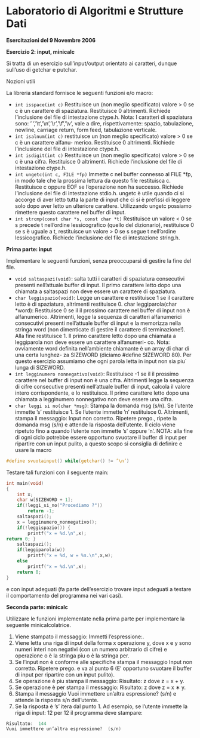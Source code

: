 # Laboratorio di Algoritmi e Strutture Dati

**Esercitazioni del 9 Novembre 2006**

**Esercizio 2: input, minicalc**

Si tratta di un esercizio sull’input/output orientato ai caratteri, dunque sull’uso di getchar e putchar.

Nozioni utili

La libreria standard fornisce le seguenti funzioni e/o macro:

- `int isspace(int c)`
Restituisce un (non meglio specificato) valore > 0 se c è un carattere di spaziatura. Restituisce 0 altrimenti.
Richiede l’inclusione del file di intestazione ctype.h.
Nota: I caratteri di spaziatura sono: ’ ’,’\t’,’\n’,’\r’,’\f’,’\v’, vale a dire, rispettivamente: spazio, tabulazione, newline, carriage return, form feed, tabulazione verticale.
- `int isalnum(int c)` restituisce un (non meglio specificato) valore > 0 se c è un carattere alfanu- merico. Restituisce 0 altrimenti.
Richiede l’inclusione del file di intestazione ctype.h.
- `int isdigit(int c)`
Restituisce un (non meglio specificato) valore > 0 se c è una cifra. Restituisce 0 altrimenti. Richiede l’inclusione del file di intestazione ctype.h.
- `int ungetc(int c, FILE *fp)`
Immette c nel buffer connesso al FILE *fp, in modo tale che la prossima lettura da questo file restituisca c.
Restituisce c oppure EOF se l’operazione non ha successo.
Richiede l’inclusione del file di intestazione stdio.h.
ungetc è utile quando ci si accorge di aver letto tutta la parte di input che ci si è prefissi di leggere solo dopo aver letto un ulteriore carattere. Utilizzando ungetc possiamo rimettere questo carattere nel buffer di input.
- `int strcmp(const char *s, const char *t)`
Restituisce un valore < 0 se s precede t nell’ordine lessicografico (quello del dizionario), restituisce 0 se s è uguale a t, restituisce un valore > 0 se s segue t nell’ordine lessicografico.
Richiede l’inclusione del file di intestazione string.h.

**Prima parte: input**

Implementare le seguenti funzioni, senza preoccuparsi di gestire la fine del file.
- `void saltaspazi(void)`:
salta tutti i caratteri di spaziatura consecutivi presenti nell’attuale buffer di input.
Il primo carattere letto dopo una chiamata a saltaspazi non deve essere un carattere di spaziatura.
- `char leggispazio(void)`:
Legge un carattere e restituisce 1 se il carattere letto è di spaziatura, altrimenti restituisce 0.
 char leggiparola(char *word):
Restituisce 0 se il il prossimo carattere nel buffer di input non è alfanumerico. Altrimenti, legge la sequenza di caratteri alfanumerici consecutivi presenti nell’attuale buffer di input e la memorizza nella stringa word (non dimenticate di gestire il carattere di terminazione!). Alla fine restituisce 1. Il primo carattere letto dopo una chiamata a leggiparola non deve essere un carattere alfanumeri- co.
Nota: ovviamente word definita nell’ambiente chiamante è un array di char di una certa lunghez- za SIZEWORD (diciamo #define SIZEWORD 80). Per questo esercizio assumiamo che ogni parola letta in input non sia piu` lunga di SIZEWORD.
- `int legginumero nonnegativo(void)`:
Restituisce -1 se il il prossimo carattere nel buffer di input non è una cifra.
Altrimenti legge la sequenza di cifre consecutive presenti nell’attuale buffer di input, calcola il valore intero corrispondente, e lo restituisce.
Il primo carattere letto dopo una chiamata a legginumero nonnegativo non deve essere una cifra.
- `char leggi si no(char *msg)`:
Stampa la domanda msg (s/n).
Se l’utente immette ’s’ restituisce 1.
Se l’utente immette ’n’ restituisce 0.
Altrimenti, stampa il messaggio: Input non corretto. Ripetere prego., ripete la domanda msg (s/n) e attende la risposta dell’utente.
Il ciclo viene ripetuto fino a quando l’utente non immette ’s’ oppure ’n’.
NOTA: alla fine di ogni ciclo potrebbe essere opportuno svuotare il buffer di input per ripartire con un input pulito, a questo scopo si consiglia di definire e usare la macro
```c
#define svuotainput() while(getchar() != ’\n’)
```

Testare tali funzioni con il seguente main:

```c
int main(void)
{
    int x;
    char w[SIZEWORD + 1];
    if(!leggi_si_no("Procediamo ?"))
        return -1;
    saltaspazi();
    x = legginumero_nonnegativo();
    if(!leggispazio()) {
        printf("x = %d.\n",x);
return 0; }
    saltaspazi();
    if(leggiparola(w))
        printf("x = %d, w = %s.\n",x,w);
    else
        printf("x = %d.\n",x);
    return 0;
}
```

e con input adeguati (fa parte dell’esercizio trovare input adeguati a testare il comportamento del programma nei vari casi).

**Seconda parte: minicalc**

Utilizzare le funzioni implementate nella prima parte per implementare la seguente minicalcolatrice.
1. Viene stampato il messaggio:
Immetti l’espressione:.
2. Viene letta una riga di input della forma x operazione y, dove x e y sono numeri interi non negativi
(con un numero arbitrario di cifre) e operazione o è la stringa piu o è la stringa per.
3. Se l’input non è conforme alle specifiche stampa il messaggio
     Input non corretto.  Ripetere prego.
e va al punto 6 (E’ opportuno svuotare il buffer di input per ripartire con un input pulito).
4. Se operazione è piu stampa il messaggio: Risultato: z
dove z = x + y.
5. Se operazione è per stampa il messaggio: Risultato: z
dove z = x ∗ y.
6. Stampa il messaggio
     Vuoi immettere un’altra espressione? (s/n) e attende la risposta s/n dell’utente.
7. Se la risposta è ’s’ itera dal punto 1.
Ad esempio, se l’utente immette la riga di input:
12 per 12
il programma deve stampare:
```c
Risultato:  144
Vuoi immettere un’altra espressione?  (s/n)
```
